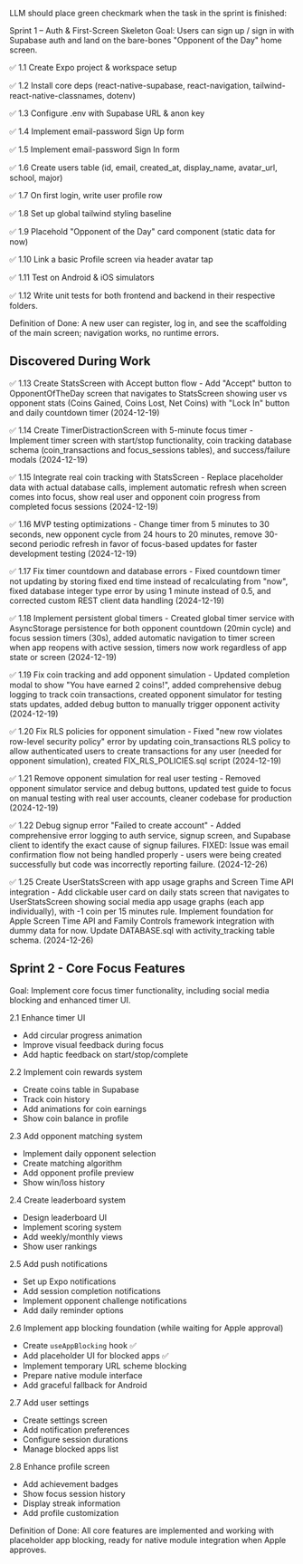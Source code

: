 LLM should place green checkmark when the task in the sprint is finished:


Sprint 1 – Auth & First-Screen Skeleton
Goal: Users can sign up / sign in with Supabase auth and land on the bare-bones "Opponent of the Day" home screen.


✅ 1.1 Create Expo project & workspace setup


✅ 1.2 Install core deps (react-native-supabase, react-navigation, tailwind-react-native-classnames, dotenv)


✅ 1.3 Configure .env with Supabase URL & anon key


✅ 1.4 Implement email-password Sign Up form


✅ 1.5 Implement email-password Sign In form


✅ 1.6 Create users table (id, email, created_at, display_name, avatar_url, school, major)


✅ 1.7 On first login, write user profile row


✅ 1.8 Set up global tailwind styling baseline


✅ 1.9 Placehold "Opponent of the Day" card component (static data for now)


✅ 1.10 Link a basic Profile screen via header avatar tap


✅ 1.11 Test on Android & iOS simulators


✅ 1.12 Write unit tests for both frontend and backend in their respective folders.


Definition of Done: A new user can register, log in, and see the scaffolding of the main screen; navigation works, no runtime errors.


## Discovered During Work

✅ 1.13 Create StatsScreen with Accept button flow - Add "Accept" button to OpponentOfTheDay screen that navigates to StatsScreen showing user vs opponent stats (Coins Gained, Coins Lost, Net Coins) with "Lock In" button and daily countdown timer (2024-12-19)

✅ 1.14 Create TimerDistractionScreen with 5-minute focus timer - Implement timer screen with start/stop functionality, coin tracking database schema (coin_transactions and focus_sessions tables), and success/failure modals (2024-12-19)

✅ 1.15 Integrate real coin tracking with StatsScreen - Replace placeholder data with actual database calls, implement automatic refresh when screen comes into focus, show real user and opponent coin progress from completed focus sessions (2024-12-19)

✅ 1.16 MVP testing optimizations - Change timer from 5 minutes to 30 seconds, new opponent cycle from 24 hours to 20 minutes, remove 30-second periodic refresh in favor of focus-based updates for faster development testing (2024-12-19)

✅ 1.17 Fix timer countdown and database errors - Fixed countdown timer not updating by storing fixed end time instead of recalculating from "now", fixed database integer type error by using 1 minute instead of 0.5, and corrected custom REST client data handling (2024-12-19)

✅ 1.18 Implement persistent global timers - Created global timer service with AsyncStorage persistence for both opponent countdown (20min cycle) and focus session timers (30s), added automatic navigation to timer screen when app reopens with active session, timers now work regardless of app state or screen (2024-12-19)

✅ 1.19 Fix coin tracking and add opponent simulation - Updated completion modal to show "You have earned 2 coins!", added comprehensive debug logging to track coin transactions, created opponent simulator for testing stats updates, added debug button to manually trigger opponent activity (2024-12-19)

✅ 1.20 Fix RLS policies for opponent simulation - Fixed "new row violates row-level security policy" error by updating coin_transactions RLS policy to allow authenticated users to create transactions for any user (needed for opponent simulation), created FIX_RLS_POLICIES.sql script (2024-12-19)

✅ 1.21 Remove opponent simulation for real user testing - Removed opponent simulator service and debug buttons, updated test guide to focus on manual testing with real user accounts, cleaner codebase for production (2024-12-19)

✅ 1.22 Debug signup error "Failed to create account" - Added comprehensive error logging to auth service, signup screen, and Supabase client to identify the exact cause of signup failures. FIXED: Issue was email confirmation flow not being handled properly - users were being created successfully but code was incorrectly reporting failure. (2024-12-26)

✅ 1.25 Create UserStatsScreen with app usage graphs and Screen Time API integration - Add clickable user card on daily stats screen that navigates to UserStatsScreen showing social media app usage graphs (each app individually), with -1 coin per 15 minutes rule. Implement foundation for Apple Screen Time API and Family Controls framework integration with dummy data for now. Update DATABASE.sql with activity_tracking table schema. (2024-12-26)


## Sprint 2 - Core Focus Features
Goal: Implement core focus timer functionality, including social media blocking and enhanced timer UI.

2.1 Enhance timer UI
- Add circular progress animation
- Improve visual feedback during focus
- Add haptic feedback on start/stop/complete

2.2 Implement coin rewards system
- Create coins table in Supabase
- Track coin history
- Add animations for coin earnings
- Show coin balance in profile

2.3 Add opponent matching system
- Implement daily opponent selection
- Create matching algorithm
- Add opponent profile preview
- Show win/loss history

2.4 Create leaderboard system
- Design leaderboard UI
- Implement scoring system
- Add weekly/monthly views
- Show user rankings

2.5 Add push notifications
- Set up Expo notifications
- Add session completion notifications
- Implement opponent challenge notifications
- Add daily reminder options

2.6 Implement app blocking foundation (while waiting for Apple approval)
- Create `useAppBlocking` hook ✅
- Add placeholder UI for blocked apps ✅
- Implement temporary URL scheme blocking
- Prepare native module interface
- Add graceful fallback for Android

2.7 Add user settings
- Create settings screen
- Add notification preferences
- Configure session durations
- Manage blocked apps list

2.8 Enhance profile screen
- Add achievement badges
- Show focus session history
- Display streak information
- Add profile customization

Definition of Done: All core features are implemented and working with placeholder app blocking, ready for native module integration when Apple approves.



